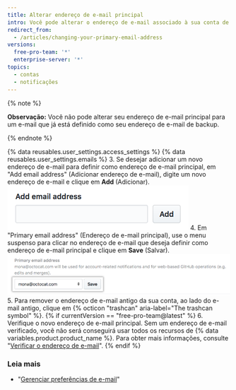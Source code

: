 ```yaml
---
title: Alterar endereço de e-mail principal
intro: Você pode alterar o endereço de e-mail associado à sua conta de usuário a qualquer momento.
redirect_from:
  - /articles/changing-your-primary-email-address
versions:
  free-pro-team: '*'
  enterprise-server: '*'
topics:
  - contas
  - notificações
---
```


{% note %}

**Observação:** Você não pode alterar seu endereço de e-mail principal para um e-mail que já está definido como seu endereço de e-mail de backup.

{% endnote %}

{% data reusables.user_settings.access_settings %}
{% data reusables.user_settings.emails %}
3. Se desejar adicionar um novo endereço de e-mail para definir como endereço de e-mail principal, em "Add email address" (Adicionar endereço de e-mail), digite um novo endereço de e-mail e clique em **Add** (Adicionar). ![Botão para adicionar outro endereço de e-mail](/assets/images/help/settings/add_another_email_address.png)
4. Em "Primary email address" (Endereço de e-mail principal), use o menu suspenso para clicar no endereço de e-mail que deseja definir como endereço de e-mail principal e clique em **Save** (Salvar). ![Botão para definir como principal](/assets/images/help/settings/set_as_primary_email.png)
5. Para remover o endereço de e-mail antigo da sua conta, ao lado do e-mail antigo, clique em
{% octicon "trashcan" aria-label="The trashcan symbol" %}.
{% if currentVersion == "free-pro-team@latest" %}
6. Verifique o novo endereço de e-mail principal. Sem um endereço de e-mail verificado, você não será conseguirá usar todos os
recursos de {% data variables.product.product_name %}. Para obter mais informações, consulte "[Verificar o endereço de e-mail](/articles/verifying-your-email-address)".
{% endif %}

### Leia mais

- "[Gerenciar preferências de e-mail](/articles/managing-email-preferences/)"
